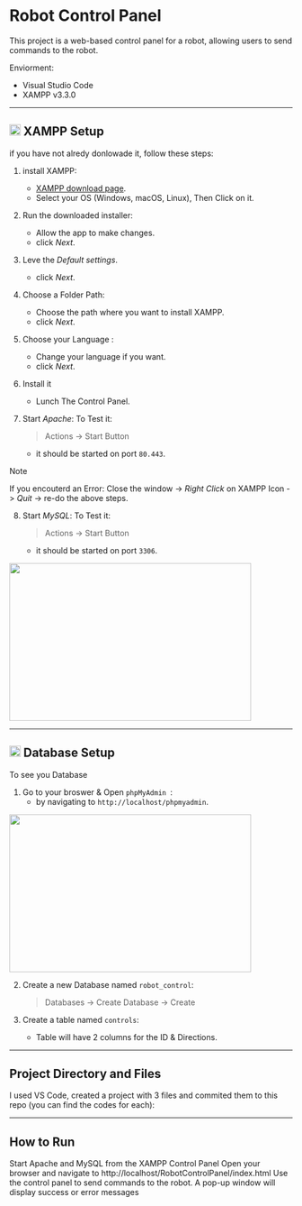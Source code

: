 # Robot Control Panel

This project is a web-based control panel for a robot, allowing users to send commands to the robot.

Enviorment:
- Visual Studio Code
- XAMPP v3.3.0


***

## <img src="https://github.com/user-attachments/assets/7048b800-1b5b-463d-8adf-ef861e6d376c" width="20" height="20"> XAMPP Setup

if you have not alredy donlowade it, follow these steps:

1. install XAMPP:
     - [ XAMPP download page](https://www.apachefriends.org/index.html).
     - Select your OS (Windows, macOS, Linux), Then Click on it.

2. Run the downloaded installer:
    - Allow the app to make changes.
    - click _Next_.

3. Leve the _Default settings_.
    - click _Next_.

4. Choose a Folder Path:
    - Choose the path where you want to install XAMPP.
    - click _Next_.

5.  Choose your Language :
    - Change your language if you want.
    - click _Next_.

6. Install it
    - Lunch The Control Panel.

7.  Start _Apache_:
To Test it:
    > Actions  ->  Start Button
    - it should be started on port ``80.443``.

  > [!NOTE]
  > If you encouterd an Error: Close the window  ->  _Right Click_ on XAMPP Icon  ->   _Quit_  ->  re-do the above steps.

8. Start _MySQL_:
To Test it:
    > Actions  ->  Start Button
    - it should be started on port ``3306``.

  <img src="https://github.com/user-attachments/assets/0ea6bfa1-bfcd-484f-8783-0ed49d82cf01" width="430" height="280">


***

## <img src="https://github.com/user-attachments/assets/c8739dce-5f53-4660-93b3-3ebc8d686cd5" width="20" height="20"> Database Setup
To see you Database 

1. Go to your broswer & Open ``phpMyAdmin ``:
   - by navigating to ``http://localhost/phpmyadmin``.
  <img src="https://github.com/user-attachments/assets/14946b21-b986-439a-aa33-a3571d91bc92" width="430" height="280">

2. Create a new Database named ``robot_control``:
     > Databases  ->  Create Database  ->  Create

3. Create a table named ``controls``:
   - Table will have 2 columns for the ID & Directions.


***

## Project Directory and Files
I used VS Code, created a project with 3 files and commited them to this repo (you can find the codes for each):


*** 

## How to Run
Start Apache and MySQL from the XAMPP Control Panel
Open your browser and navigate to http://localhost/RobotControlPanel/index.html
Use the control panel to send commands to the robot. A pop-up window will display success or error messages
